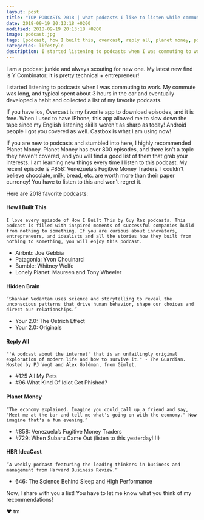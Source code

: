 ```yaml
---
layout: post
title: "TOP PODCASTS 2018 | what podcasts I like to listen while commuting."
date: 2018-09-19 20:13:18 +0200
modified: 2018-09-19 20:13:18 +0200
image: podcast.jpg
tags: [podcast, how I built this, overcast, reply all, planet money, pick up strength, hidden brain, commuting to work]
categories: lifestyle
description: I started listening to podcasts when I was commuting to work. My commute was long, and typical spent about 3 hours in the car and eventually developed a habit and collected a list of my favorite podcasts.
---
```


I am a podcast junkie and always scouting for new one. My latest new find is Y Combinator; it is pretty technical + entrepreneur! 

I started listening to podcasts when I was commuting to work. My commute was long, and typical spent about 3 hours in the car and eventually developed a habit and collected a list of my favorite podcasts.

If you have ios, Overcast is my favorite app to download episodes, and it is free. When I used to have iPhone, this app allowed me to slow down the tape since my English listening skills weren't as sharp as today! Android people I got you covered as well. Castbox is what I am using now! 

If you are new to podcasts and stumbled into here, I highly recommended Planet Money. Planet Money has over 800 episodes, and there isn't a topic they haven't covered, and you will find a good list of them that grab your interests. I am learning new things every time I listen to this podcast. My recent episode is #858: Venezuela’s Fugitive Money Traders. I couldn't believe chocolate, milk, bread, etc. are worth more than their paper currency! You have to listen to this and won't regret it.

Here are 2018 favorite podcasts:

#### How I Built This 

    I love every episode of How I Built This by Guy Raz podcasts. This podcast is filled with inspired moments of successful companies build from nothing to something. If you are curious about innovators, entrepreneurs, and idealists and all the stories how they built from nothing to something, you will enjoy this podcast.

* Airbnb: Joe Gebbia
* Patagonia: Yvon Chouinard
* Bumble: Whitney Wolfe
* Lonely Planet: Maureen and Tony Wheeler

#### Hidden Brain

    “Shankar Vedantam uses science and storytelling to reveal the unconscious patterns that drive human behavior, shape our choices and direct our relationships.”

* Your 2.0: The Ostrich Effect
* Your 2.0: Originals 

#### Reply All

    "'A podcast about the internet' that is an unfailingly original exploration of modern life and how to survive it." - The Guardian. Hosted by PJ Vogt and Alex Goldman, from Gimlet.

* #125 All My Pets
* #96 What Kind Of Idiot Get Phished?

#### Planet Money

    “The economy explained. Imagine you could call up a friend and say, "Meet me at the bar and tell me what's going on with the economy." Now imagine that's a fun evening.”

* #858: Venezuela’s Fugitive Money Traders
* #729: When Subaru Came Out (listen to this yesterday!!!!)

#### HBR IdeaCast

    “A weekly podcast featuring the leading thinkers in business and management from Harvard Business Review.”

* 646: The Science Behind Sleep and High Performance

Now, I share with you a list! You have to let me know what you think of my recommendations!


❤ tm
